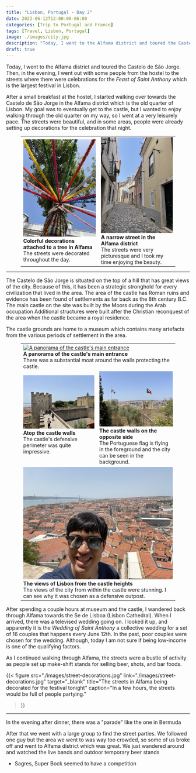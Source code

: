 ```yaml
---
title: "Lisbon, Portugal - Day 2"
date: 2022-06-12T12:00:00-06:00
categories: [Trip to Portugal and France]
tags: [Travel, Lisbon, Portugal]
image: ./images/city.jpg
description: "Today, I went to the Alfama district and toured the Castelo de São Jorge. Then, in the evening, I went out with some people from the hostel to the streets where there were celebrations for the Feast of Saint Anthony"
draft: true
---
```


Today, I went to the Alfama district and toured the Castelo de São Jorge. Then,
in the evening, I went out with some people from the hostel to the streets where
there were celebrations for the _Feast of Saint Anthony_ which is the largest
festival in Lisbon.

After a small breakfast at the hostel, I started walking over towards the
Castelo de São Jorge in the Alfama district which is the old quarter of Lisbon.
My goal was to eventually get to the castle, but I wanted to enjoy walking
through the old quarter on my way, so I went at a very leisurely pace.
The streets were beautiful, and in some areas, people were already setting up
decorations for the celebration that night.

<figure>
  <table class="gallery">
    <tr>
      <td>
        <a href="./images/decorations.jpg" target="_blank">
          <img src="./images/decorations.jpg"
               alt="Colorful decorations attached to a tree in the Alfama district." />
        </a><br>
        <b>Colorful decorations attached to a tree in Alfama</b><br>
        The streets were decorated throughout the day.
      </td>
      <td>
        <a href="./images/narrow-alfama-street.jpg" target="_blank">
          <img src="./images/narrow-alfama-street.jpg"
               alt="A narrow street in the Alfama district." />
        </a><br>
        <b>A narrow street in the Alfama district</b><br>
        The streets were very picturesque and I took my time enjoying the
        beauty.
      </td>
    </tr>
  </table>
</figure>

---

The Castelo de São Jorge is situated on the top of a hill that has great views
of the city. Because of this, it has been a strategic stronghold for every
civilization that lived in the area. The area of the castle has Roman ruins and
evidence has been found of settlements as far back as the 8th century B.C. The
main castle on the site was built by the Moors during the Arab occupation
Additional structures were built after the Christian reconquest of the area when
the castle became a royal residence.

The castle grounds are home to a museum which contains many artefacts from the
various periods of settlement in the area.

<figure>
  <table class="gallery">
    <tr>
      <td colspan="2">
        <a href="./images/castle-panorama.jpg" target="_blank">
          <img src="./images/castle-panorama.jpg"
               alt="A panorama of the castle's main entrance" />
        </a><br>
        <b>A panorama of the castle's main entrance</b><br>
        There was a substantial moat around the walls protecting the castle.
      </td>
    </tr>
    <tr>
      <td>
        <a href="./images/castle-walls.jpg" target="_blank">
          <img src="./images/castle-walls.jpg"
               alt="A view from atop the castle walls" />
        </a><br>
        <b>Atop the castle walls</b><br>
        The castle's defensive perimeter was quite impressive.
        <br>
        <br>
      </td>
      <td>
        <a href="./images/castle-flags.jpg" target="_blank">
          <img src="./images/castle-flags.jpg"
               alt="A view of the castle walls with the Portuguese flag flying
               atop. The city can be seen in the background." />
        </a><br>
        <b>The castle walls on the opposite side</b><br>
        The Portuguese flag is flying in the foreground and the city can be seen
        in the background.
      </td>
    </tr>
    <tr>
      <td colspan="2">
        <a href="./images/city.jpg" target="_blank">
          <img src="./images/city.jpg"
               alt="The views of Lisbon from the castle heights" />
        </a><br>
        <b>The views of Lisbon from the castle heights</b><br>
        The views of the city from within the castle were stunning. I can see
        why it was chosen as a defensive outpost.
      </td>
    </tr>
  </table>
</figure>

After spending a couple hours at museum and the castle, I wandered back through
Alfama towards the Se de Lisboa (Lisbon Cathedral). When I arrived, there was a
televised wedding going on. I looked it up, and apparently it is the *Wedding of
Saint Anthony* a collective wedding for a set of 16 couples that happens every
June 12th. In the past, poor couples were chosen for the wedding. Although,
today I am not sure if being low-income is one of the qualifying factors.

As I continued walking through Alfama, the streets were a bustle of activity as
people set up make-shift stands for selling beer, shots, and bar foods.

{{< figure
      src="./images/street-decorations.jpg"
      link="./images/street-decorations.jpg"
      target="_blank"
      title="The streets in Alfama being decorated for the festival tonight"
      caption="In a few hours, the streets would be full of people partying."
>}}

---

In the evening after dinner, there was a "parade" like the one in Bermuda

After that we went with a large group to find the street parties. We followed
one guy but the area we went to was way too crowded, so some of us broke off and
went to Alfama district which was great. We just wandered around and watched the
live bands and outdoor temporary beer stands

- Sagres, Super Bock seemed to have a competition
